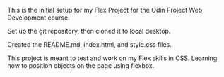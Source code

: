 This is the initial setup for my Flex Project for the Odin Project Web Development course.

Set up the git repository, then cloned it to local desktop.

Created the README.md, index.html, and style.css files.

This project is meant to test and work on my Flex skills in CSS. Learning how to position objects on the page using flexbox.

